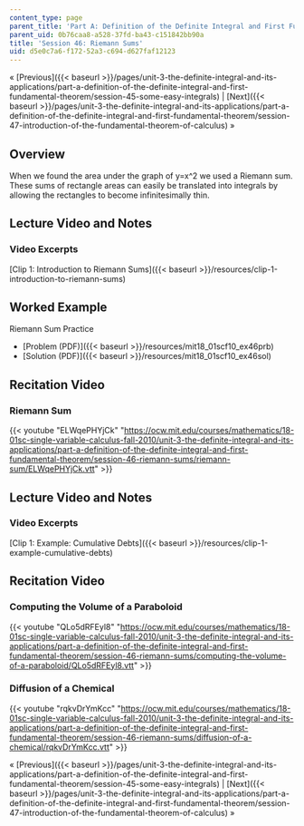 ```yaml
---
content_type: page
parent_title: 'Part A: Definition of the Definite Integral and First Fundamental Theorem'
parent_uid: 0b76caa8-a528-37fd-ba43-c151842bb90a
title: 'Session 46: Riemann Sums'
uid: d5e0c7a6-f172-52a3-c694-d627faf12123
---
```


« [Previous]({{< baseurl >}}/pages/unit-3-the-definite-integral-and-its-applications/part-a-definition-of-the-definite-integral-and-first-fundamental-theorem/session-45-some-easy-integrals) | [Next]({{< baseurl >}}/pages/unit-3-the-definite-integral-and-its-applications/part-a-definition-of-the-definite-integral-and-first-fundamental-theorem/session-47-introduction-of-the-fundamental-theorem-of-calculus) »

Overview
--------

When we found the area under the graph of y=x^2 we used a Riemann sum. These sums of rectangle areas can easily be translated into integrals by allowing the rectangles to become infinitesimally thin.

Lecture Video and Notes
-----------------------

### Video Excerpts

[Clip 1: Introduction to Riemann Sums]({{< baseurl >}}/resources/clip-1-introduction-to-riemann-sums)

Worked Example
--------------

Riemann Sum Practice

*   [Problem (PDF)]({{< baseurl >}}/resources/mit18_01scf10_ex46prb)
*   [Solution (PDF)]({{< baseurl >}}/resources/mit18_01scf10_ex46sol)

Recitation Video
----------------

### Riemann Sum

{{< youtube "ELWqePHYjCk" "https://ocw.mit.edu/courses/mathematics/18-01sc-single-variable-calculus-fall-2010/unit-3-the-definite-integral-and-its-applications/part-a-definition-of-the-definite-integral-and-first-fundamental-theorem/session-46-riemann-sums/riemann-sum/ELWqePHYjCk.vtt" >}}

Lecture Video and Notes
-----------------------

### Video Excerpts

[Clip 1: Example: Cumulative Debts]({{< baseurl >}}/resources/clip-1-example-cumulative-debts)

Recitation Video
----------------

### Computing the Volume of a Paraboloid

{{< youtube "QLo5dRFEyl8" "https://ocw.mit.edu/courses/mathematics/18-01sc-single-variable-calculus-fall-2010/unit-3-the-definite-integral-and-its-applications/part-a-definition-of-the-definite-integral-and-first-fundamental-theorem/session-46-riemann-sums/computing-the-volume-of-a-paraboloid/QLo5dRFEyl8.vtt" >}}

### Diffusion of a Chemical

{{< youtube "rqkvDrYmKcc" "https://ocw.mit.edu/courses/mathematics/18-01sc-single-variable-calculus-fall-2010/unit-3-the-definite-integral-and-its-applications/part-a-definition-of-the-definite-integral-and-first-fundamental-theorem/session-46-riemann-sums/diffusion-of-a-chemical/rqkvDrYmKcc.vtt" >}}

« [Previous]({{< baseurl >}}/pages/unit-3-the-definite-integral-and-its-applications/part-a-definition-of-the-definite-integral-and-first-fundamental-theorem/session-45-some-easy-integrals) | [Next]({{< baseurl >}}/pages/unit-3-the-definite-integral-and-its-applications/part-a-definition-of-the-definite-integral-and-first-fundamental-theorem/session-47-introduction-of-the-fundamental-theorem-of-calculus) »